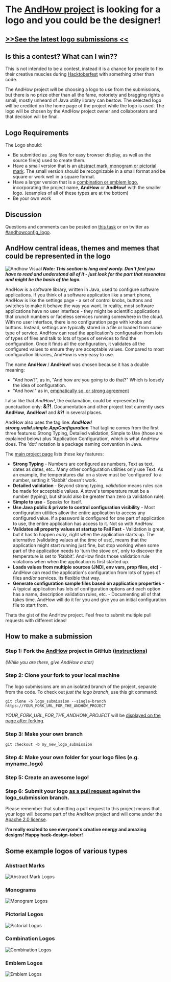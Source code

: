 # The [AndHow project](https://github.com/eeverman/andhow) is looking for a logo and you could be the designer!
## [>>See the latest logo submissions <<](https://twitter.com/hashtag/andhowconfig_logo)

## Is this a contest?  What can I win??
This is not intended to be a contest, instead it is a chance for people to flex their creative muscles during [Hacktoberfest](https://hacktoberfest.digitalocean.com/) with something other than code.

The AndHow project _will_ be choosing a logo to use from the submissions, but there is no prize other than all the fame, notoriety and bragging rights a small, mostly unheard of Java utility library can bestow.  The selected logo will be credited on the home page of the project while the logo is used.  The logo will be chosen by the AndHow project owner and collaborators and that decision will be final.
## Logo Requirements
The Logo should:
* Be submitted as `.png` files for easy browser display, as well as the source file(s) used to create them.
* Have a small version that is an [abstract mark, monogram or pictorial mark](https://99designs.com/blog/tips/types-of-logos/).  The small version should be recognizable in a small format and be square or work well in a square format.
* Have a larger version that is a [combination or emblem logo](https://99designs.com/blog/tips/types-of-logos/), incorporating the project name, **AndHow** or **AndHow!** with the smaller logo.  (examples of all of these types are at the bottom)
* Be your own work

## Discussion
Questions and comments can be posted on [this task](https://github.com/eeverman/andhow/issues/427) or on twitter as [\#andhowconfig_logo](https://twitter.com/hashtag/andhowconfig_logo).

## AndHow central ideas, themes and memes that could be represented in the logo
![Andhow Visual](https://github.com/eeverman/andhow/blob/master/andhow.gif)
**_Note:  This section is long and wordy.  Don't feel you have to read and understand all of it - just look for the part that resonates and might be the basis of the logo._**

AndHow is a software library, written in Java, used to configure software applications.  If you think of a software application like a smart phone, AndHow is like the settings page - a set of control knobs, buttons and switches to make it behave the way you want.  In reality, most software applications have no user interface - they might be scientific applications that crunch numbers or faceless services running somewhere in the cloud.  With no user interface, there is no configuration page with knobs and buttons.  Instead, settings are typically stored in a file or loaded from some type of service.  AndHow can read the application's configuration from lots of types of files and talk to lots of types of services to find the configuration.  Once it finds all the configuration, it validates all the configured values to ensure they are acceptable values.  Compared to most configuration libraries, AndHow is very easy to use.

The name **AndHow** / **AndHow!** was chosen because it has a double meaning:
* "And how?", as in, "And how are you going to do that?"  Which is loosely the idea of configuration.
* "And how!" as in, [emphatically so, or strong agreement](https://idioms.thefreedictionary.com/and+how!)

I also like that _AndHow!_, the exclamation, could be represented by punctuation only: <big>**&?!**</big>. Documentation and other project text currently uses **AndHow**, **AndHow!** and **&?!** in several places.

AndHow also uses the tag line: **_AndHow! strong.valid.simple.AppConfiguration_**  That tagline comes from the first three features: Strong Typing, Detailed validation, Simple to Use (those are explained below) plus 'Application Configuration', which is what AndHow does.  The 'dot' notation is a package naming convention in Java. 

The [main project page](https://sites.google.com/view/andhow/home) lists these key features:
* **Strong Typing** - Numbers are configured as numbers, Text as text, dates as dates, etc..  Many other configuration utilities only use Text.  As an example, the temperatures dial on a stove must be 'configured' to a number, setting it 'Rabbit' doesn't work.
* **Detailed validation** - Beyond strong typing, _validation_ means rules can be made for acceptable values.  A stove's temperature must be a number (typing), but should also be greater than zero (a validation rule).
* **Simple to use** - Speaks for itself.
* **Use Java public & private to control configuration visibility** - Most configuration utilities allow the entire application to access any configured value.  If a password is configured for one part of application to use, the entire application has access to it.  Not so with AndHow.
* **Validates all property values at startup to Fail Fast** - Validation is great, but it has to happen _early_, right when the application starts up.  The alternative (validating values at the time of use), means that the application might start running just fine, but stop working when some part of the application needs to 'turn the stove on', only to discover the temperature is set to 'Rabbit'.  AndHow finds those validation rule violations when when the application is first started up.
* **Loads values from multiple sources (JNDI, env vars, prop files, etc)** - AndHow can read the application's configuration from lots of types of files and/or services.  Its flexible that way.
* **Generate configuration sample files based on application properties** - A typical application has lots of configuration options and each option has a name, description validation rules, etc. - Documenting all of that takes time.  AndHow will do it for you and give you an initial configuration file to start from.

Thats the gist of the AndHow project.  Feel free to submit multiple pull requests with different ideas!
## How to make a submission
### Step 1:  Fork the [AndHow](https://github.com/eeverman/andhow) project in GitHub ([instructions](https://guides.github.com/activities/forking/))
_(While you are there, give AndHow a star)_
### Step 2:  Clone your fork to your local machine
The logo submissions are on an isolated branch of the project, separate from the code.  To check out _just the logo branch_, use this git command:
```
git clone -b logo_submission --single-branch https://YOUR_FORK_URL_FOR_THE_ANDHOW_PROJECT
```
_YOUR_FORK_URL_FOR_THE_ANDHOW_PROJECT_ will be [displayed on the page after forking](https://services.github.com/on-demand/github-cli/clone-repo-cli).
### Step 3:  Make your own branch
`git checkout -b my_new_logo_submission`
### Step 4:  Make your own folder for your logo files (e.g. myname_logo)
### Step 5:  Create an awesome logo!
### Step 6:  Submit your logo [as a pull request](https://guides.github.com/activities/forking/) against the logo_submission branch.

Please remember that submitting a pull request to this project means that your logo will become part of the AndHow project and will come under the [Apache 2.0 license](https://github.com/eeverman/andhow/blob/master/LICENSE).

**I'm really excited to see everyone's creative energy and amazing designs!  Happy hack-design-tober!**

## Some example logos of various types
### Abstract Marks
![Abstract Mark Logos](https://cdn2.f-cdn.com/files/download/36646775/6ba52d.jpg)
### Monograms
![Monogram Logos](https://www.moirae.co.uk/media/4320/lettermarks.jpg)
### Pictorial Logos
![Pictorial Logos](https://www.brandsnack.co/wp-content/uploads/2018/04/pictorial-brandmark-logo-examples.jpg)
### Combination Logos
![Combination Logos](https://www.odanieldesignsblog.com/wp-content/uploads/2017/07/CombinationLogo.png)
### Emblem Logos
![Emblem Logos](https://www.digitalflare.co.uk/media/1477958400/1479686400/1479763310-989a73f58a50f17406f1af3480cf3e09.jpg)
